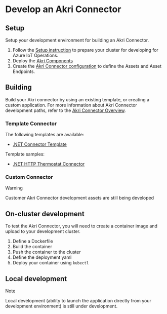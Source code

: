 # Develop an Akri Connector

## Setup

Setup your development environment for building an Akri Connector.

1. Follow the [Setup instruction](/doc/setup.md) to prepare your cluster for developing for Azure IoT Operations.
1. Deploy the [Akri Components](setup.md)
1. Create the [Akri Connector configuration](configure.md) to define the Assets and Asset Endpoints.

## Building

Build your Akri connector by using an existing template, or creating a custom application. For more information about Akri Connector development paths, refer to the [Akri Connector Overview](README.md#development-paths).

### Template Connector

The following templates are available:

* [.NET Connector Template](/dotnet/samples/GenericConnectorWorkerService)

Template samples:

* [.NET HTTP Thermostat Connector](/dotnet/samples/HttpThermostatConnectorApp)

### Custom Connector

> [!WARNING]
> Customer Akri Connector development assets are still being developed

## On-cluster development

To test the Akri Connector, you will need to create a container image and upload to your development cluster.

1. Define a Dockerfile
1. Build the container
1. Push the container to the cluster
1. Define the deployment yaml
1. Deploy your container using `kubectl`

## Local development

> [!NOTE]
> Local development (ability to launch the application directly from your development environment) is still under development.
